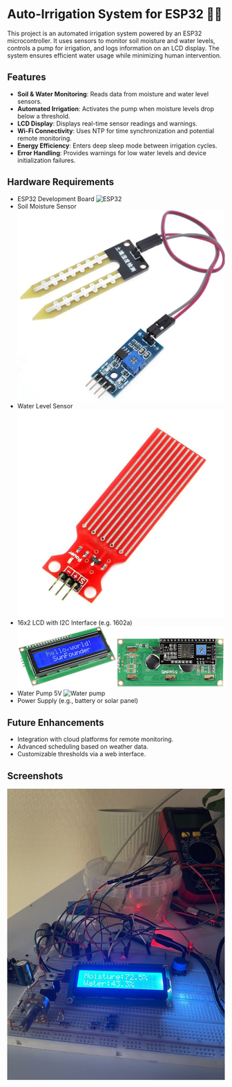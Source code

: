 
# Auto-Irrigation System for ESP32 🌱💧
This project is an automated irrigation system powered by an ESP32 
microcontroller. It uses sensors to monitor soil moisture and water levels, controls a pump for irrigation, and logs information on an LCD display. The system ensures efficient water usage while minimizing human intervention.

## Features
- **Soil & Water Monitoring**: Reads data from moisture and water level sensors.
- **Automated Irrigation**: Activates the pump when moisture levels drop below a threshold.
- **LCD Display**: Displays real-time sensor readings and warnings.
- **Wi-Fi Connectivity**: Uses NTP for time synchronization and potential remote monitoring.
- **Energy Efficiency**: Enters deep sleep mode between irrigation cycles.
- **Error Handling**: Provides warnings for low water levels and device initialization failures.

## Hardware Requirements
- ESP32 Development Board ![ESP32](/assets/esp.avif)
- Soil Moisture Sensor ![Soil Sensor](/assets/soil_sensor.webp)
- Water Level Sensor ![Water sensor](/assets/water_sensor.jpg)
- 16x2 LCD with I2C Interface (e.g. 1602a) ![LCD Display](/assets/lcd.webp)
- Water Pump 5V ![Water pump](/assets/pump.avif)
- Power Supply (e.g., battery or solar panel)

## Future Enhancements
- Integration with cloud platforms for remote monitoring.
- Advanced scheduling based on weather data.
- Customizable thresholds via a web interface.

## Screenshots
![Screenshot](/assets/auto_irrigation.jpg)
